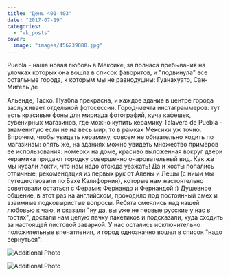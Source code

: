 ```yaml
---
title: "День 401-403"
date: "2017-07-19"
categories: 
  - "vk_posts"
cover:
  image: "images/456239880.jpg"
---
```


Puebla - наша новая любовь в Мексике, за полчаса пребывания на улочках которых она вошла в список фаворитов, и "подвинула" все остальные города, к которым мы не равнодушны: Гуанахуато, Сан-Мигель де

<!--more--> Альенде, Таско. Пуэбла прекрасна, и каждое здание в центре города заслуживает отдельной фотосессии. Город-мечта инстаграммеров: тут есть красивые фоны для мириада фотографий, куча кафешек, сувенирных магазинов, где можно купить керамику Talavera de Puebla - знаменитую если не на весь мир, то в рамках Мексики уж точно. Впрочем, чтобы увидеть керамику, совсем не обязательно ходить по магазинам: опять же, на зданиях можно увидеть множество примеров ее использования: номерки на доме, красиво выложенная вокруг двери керамика придают городку совершенно очаровательный вид. Как же мы кусали локти, что нам надо отсюда уезжать! Да и хосты попались отличные, рекомендация из первых рук от Алены и Лешы (с ними мы путешествовали по Бахе Калифорния), которые нам настоятельно советовали остаться с Ферами: Фернандо и Фернандой :) Душевное общение, в этот раз на английском, проходило под постоянный смех и взаимные подковыристые вопросы. Ребята смеялись над нашей любовью к чаю, и сказали "ну да, вы уже не первые русские у нас в гостях", достали нам целую пачку пакетиков и подсказали, куда сходить за настоящей листовой заваркой. У нас остались исключительно положительные впечатления, и город однозначно вошел в список "надо вернуться".

![Additional Photo](https://vodpop.ru/wp-content/uploads/2023/07/456239881.jpg)

![Additional Photo](https://vodpop.ru/wp-content/uploads/2023/07/456239882.jpg)
